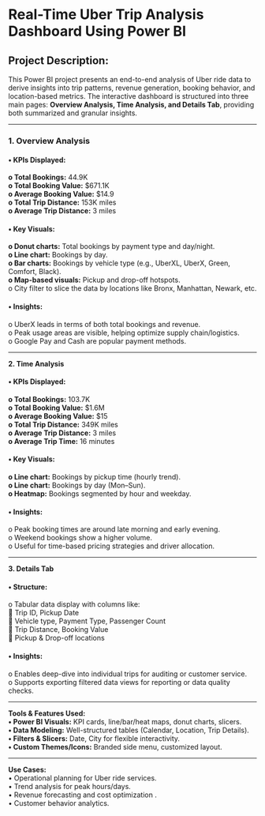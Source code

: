 # Real-Time Uber Trip Analysis Dashboard Using Power BI  
## Project Description:  
This Power BI project presents an end-to-end analysis of Uber ride data to derive insights into trip patterns, revenue generation, booking behavior, and location-based metrics. The interactive dashboard is structured into three main pages: **Overview Analysis, Time Analysis, and Details Tab**, providing both summarized and granular insights.  
________________________________________ 
### **1. Overview Analysis**  
#### •	KPIs Displayed:    
**o	Total Bookings:** 44.9K  
**o	Total Booking Value:** $671.1K   
**o	Average Booking Value:** $14.9  
**o	Total Trip Distance:** 153K miles   
**o	Average Trip Distance:** 3 miles   
#### •	Key Visuals:    
**o	Donut charts:** Total bookings by payment type and day/night.   
**o	Line chart:** Bookings by day.  
**o	Bar charts:** Bookings by vehicle type (e.g., UberXL, UberX, Green, Comfort, Black).   
**o	Map-based visuals:** Pickup and drop-off hotspots.  
o	City filter to slice the data by locations like Bronx, Manhattan, Newark, etc.  
#### •	Insights:  
o	UberX leads in terms of both total bookings and revenue.   
o	Peak usage areas are visible, helping optimize supply chain/logistics.   
o	Google Pay and Cash are popular payment methods.  
________________________________________ 
**2. Time Analysis**  
#### •	KPIs Displayed:   
**o	Total Bookings:** 103.7K    
**o	Total Booking Value:** $1.6M   
**o	Average Booking Value:** $15    
**o	Total Trip Distance:** 349K miles    
**o	Average Trip Distance:** 3 miles    
**o	Average Trip Time:** 16 minutes    
#### •	Key Visuals:    
**o	Line chart:** Bookings by pickup time (hourly trend).    
**o	Line chart:** Bookings by day (Mon–Sun).    
**o	Heatmap:** Bookings segmented by hour and weekday.    
#### •	Insights:    
o	Peak booking times are around late morning and early evening.    
o	Weekend bookings show a higher volume.  
o	Useful for time-based pricing strategies and driver allocation.  
________________________________________
**3. Details Tab**  
#### •	Structure:  
o	Tabular data display with columns like:    
	Trip ID, Pickup Date    
	Vehicle type, Payment Type, Passenger Count    
	Trip Distance, Booking Value     
	Pickup & Drop-off locations    
#### •	Insights:  
o	Enables deep-dive into individual trips for auditing or customer service.    
o	Supports exporting filtered data views for reporting or data quality checks.   
________________________________________  
**Tools & Features Used:**  
**•	Power BI Visuals:** KPI cards, line/bar/heat maps, donut charts, slicers.    
**•	Data Modeling:** Well-structured tables (Calendar, Location, Trip Details).    
**•	Filters & Slicers:** Date, City for flexible interactivity.    
**•	Custom Themes/Icons:** Branded side menu, customized layout.    
________________________________________  
**Use Cases:**  
•	Operational planning for Uber ride services.    
•	Trend analysis for peak hours/days.   
•	Revenue forecasting and cost optimization  .  
•	Customer behavior analytics.  
